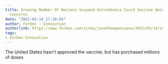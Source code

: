 ```yaml
---
title: Growing Number Of Nations Suspend AstraZeneca Covid Vaccine Amid Blood Clot
  Concerns
date: "2021-03-14 17:10:04"
author: Forbes - Innovation
authorlink: https://www.forbes.com/sites/jonathanponciano/2021/03/14/astrazeneca-covid-vaccines-blood-clot-concerns/
tags:
- Forbes-Innovation
---
```

The United States hasn't approved the vaccine, but has purchased millions of doses.